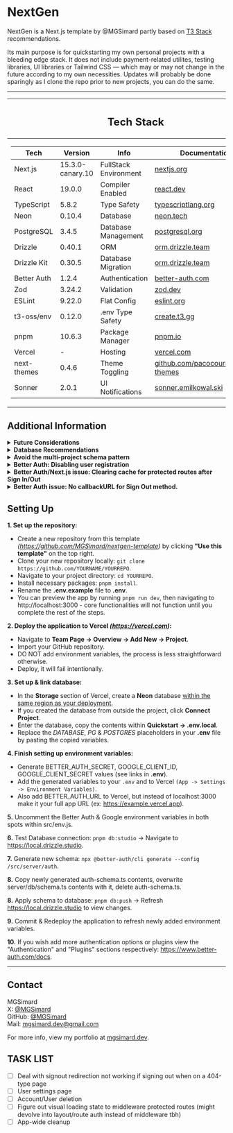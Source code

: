 # NextGen

NextGen is a Next.js template by @MGSimard partly based on [T3 Stack](https://github.com/t3-oss/create-t3-app) recommendations.

Its main purpose is for quickstarting my own personal projects with a bleeding edge stack. It does not include payment-related utilites, testing libraries, UI libraries or Tailwind CSS — which may or may not change in the future according to my own necessities. Updates will probably be done sparingly as I clone the repo prior to new projects, you can do the same.

---

<table>
<thead>
<tr><th><h2>Tech Stack</h2></th></tr>
</thead>

<tr><td>

| Tech        | Version          | Info                  | Documentation                                                                    |
| ----------- | ---------------- | --------------------- | -------------------------------------------------------------------------------- |
| Next.js     | 15.3.0-canary.10 | FullStack Environment | [nextjs.org](https://nextjs.org/docs)                                            |
| React       | 19.0.0           | Compiler Enabled      | [react.dev](https://react.dev/)                                                  |
| TypeScript  | 5.8.2            | Type Safety           | [typescriptlang.org](https://www.typescriptlang.org/docs/)                       |
| Neon        | 0.10.4           | Database              | [neon.tech](https://neon.tech/docs/introduction)                                 |
| PostgreSQL  | 3.4.5            | Database Management   | [postgresql.org](https://www.postgresql.org/docs/)                               |
| Drizzle     | 0.40.1           | ORM                   | [orm.drizzle.team](https://orm.drizzle.team/docs/overview)                       |
| Drizzle Kit | 0.30.5           | Database Migration    | [orm.drizzle.team](https://orm.drizzle.team/docs/kit-overview)                   |
| Better Auth | 1.2.4            | Authentication        | [better-auth.com](https://www.better-auth.com/docs/introduction)                 |
| Zod         | 3.24.2           | Validation            | [zod.dev](https://zod.dev/)                                                      |
| ESLint      | 9.22.0           | Flat Config           | [eslint.org](https://eslint.org/docs/latest/)                                    |
| t3-oss/env  | 0.12.0           | .env Type Safety      | [create.t3.gg](https://create.t3.gg/en/usage/env-variables)                      |
| pnpm        | 10.6.3           | Package Manager       | [pnpm.io](https://pnpm.io/motivation)                                            |
| Vercel      | -                | Hosting               | [vercel.com](https://vercel.com/docs)                                            |
| next-themes | 0.4.6            | Theme Toggling        | [github.com/pacocoursey/next-themes](https://github.com/pacocoursey/next-themes) |
| Sonner      | 2.0.1            | UI Notifications      | [sonner.emilkowal.ski](https://sonner.emilkowal.ski/getting-started)             |

</td></tr> </table>

## Additional Information

<details><summary><b>Future Considerations</b></summary>

- Build a CLI tool + npm package
- Zustand
- tRPC
- Hono
- Bun
- TanStack Query (Client-side Fetching)
- Superjson

---

</details>

<details><summary><b>Database Recommendations</b></summary>

Neon is best suited for its free tier due to slow performance and poor cold-start times. For serious applications, consider using dedicated database solutions for better performance, storage, and rate limiting:

**General Use:**

- Supabase (PostgreSQL)
- PlanetScale (MySQL)

**High-Throughput _(Rate limiting, Session Management, Caching, etc)_:**

- Upstash (Redis)

**Edge & Local First:**

- Turso (SQLite & libSQL)
- Dexie.js (NoSQL/IndexedDB Wrapper)

---

</details>

<details><summary><b>Avoid the multi-project schema pattern</b></summary>

- Vercel's migration to Neon allows free tier users to have multiple Postgres databases.
- Recent Drizzle Kit versions have issues with multi-project schemas, including <a href="https://github.com/drizzle-team/drizzle-orm/issues/3320#issuecomment-2461087002">a bug where migrations may attempt to drop sequences</a>.

---

</details>

<details><summary><b>Better Auth: Disabling user registration</b></summary>

~~Note: There is currently a [PR open](https://github.com/better-auth/better-auth/pull/1428) to introduce a signupsDisabled flag. You would still be able to create users as an admin using authClient.admin -- and role granularity for admin actions could be achieved with [this additional PR](https://github.com/better-auth/better-auth/pull/1424).~~

**Update:** Our [PR](https://github.com/better-auth/better-auth/pull/1428) to add a `disableSignUp` flag has been merged. You can now cleanly disable sign ups for enabled social providers and the `emailAndPassword` options.

If you enable `enableAndPassword`, the `/api/sign-up/email` endpoint becomes publicly accessible. This allows anyone to create an account via a `POST` request even if your application doesn't offer an accessible, programmatic way to do so. The new `disableSignUp` allows you to disable sign ups for any enabled social provider and `emailAndPassword`.

**New Method (BetterAuth &gt;=1.2):**

```
// /server/auth/index.js
// NEW METHOD - disableSignUp flag (not necessary if provider isn't enabled)
emailAndPassword: {
  enabled: true,
  disableSignUp: true,
},
socialProviders: {
  google: {
    disableSignUp: true,
    clientId: process.env.GOOGLE_CLIENT_ID!,
    clientSecret: process.env.GOOGLE_CLIENT_SECRET!,
  },
},
```

**Obsolete Method (BetterAuth &lt;1.2):**

Intercept the API request with an auth middleware and reject their request.

```
// /server/auth/index.js
// OLD METHOD - Obsolete for Better Auth >=1.2
//
hooks: {
  before: createAuthMiddleware(async (ctx) => {
    if (ctx.path.startsWith("/sign-up")) {
      return NextResponse.json({ error: "ERROR: Registration disabled." }, { status: 401 });
    }
  }),
},

```

**Extra:** Even when `emailAndPassword` is disabled, the `/sign-up/email` endpoint is still created. Though it responds with an error stating that registration is disabled, I don't feel it makes sense to include an endpoint if the feature is disabled entirely. Small amounts of bloat eventually adds up.

---

</details>

<details>
<summary><b>Better Auth/Next.js issue: Clearing cache for protected routes after Sign In/Out</b></summary>

Usually this is fairly simple when running these methods purely on-server with libraries like Lucia which have better server-sided method documentation. However, Better Auth docs only recommends Sign In/Out methods using the client-side authClient function.

This is partly a Better Auth issue, and partly a Next.js issue. I'm of the opinion that Sign In/Out should be restricted to server function uses _(which I assume they've abstracted away through authClient)_, where there's less concern over fragmentation of the process and having direct shared access with server-side cache invalidation. Though if Next.js had better client-side cache invalidation methods like a revalidatePath("/path") equivalent, Better Auth's design choice would be slightly less of an issue. Think something along the lines of router.clearCache("/path"), instead of being forced to use a blank router.refresh().

When using authClient.signIn/Out(), you have two clear methods of handling clearing cache, in order to prevent a user from backrouting into a cached version of an auth-protected page, leaking potentially secret information. _(Or just preventing them from returning to a cached sign-in page after logging in.)_

### 1. router.push() + separate revalidatePath() from a server action.

With this method, backrouting will flash the old URL in the bar prior to your middleware/route redirection logic, but you won't actually return to a cached page. You also retain control of redirect target, independent of the middleware or route redirection logic.

```
<button
  type="button"
  aria-label="Sign Out"
  title="Sign out"
  onClick={async () =>
    await authClient.signOut({
      fetchOptions: {
        onSuccess: async () => {
        toast.success("Signed out successfully.");
        await revalidateCache("/dashboard", "layout");
        router.push("/");
      },
    },
  })
}>

// /server/actions.ts
export async function revalidateCache(route: string, mode?: "layout" | "page") {
  revalidatePath(route, mode ?? undefined);
}
```

### 2. router.refresh(), less code but lose agency over granular redirect.

This version will not have a URL flash on backrouting attempts, but you lose control of the redirect path - therefore limited to what you had set within middleware or route redirection logic.

```
<button
  type="button"
  aria-label="Sign Out"
  title="Sign out"
  onClick={async () =>
    await authClient.signOut({
      fetchOptions: {
        onSuccess: () => {
        toast.success("Signed out successfully.");
        router.refresh();
      },
    },
  })
}>
```

### 3. Avoid authClient usage entirely

Your third option is to avoid authClient. You can instead opt to set & delete cookies manually from within a server action, which invalidates the cache to avoid stale cookies. As stated the Better Auth docs regarding this specific process are incomplete, so I personally haven't checked on how to ensure everything stays synced.

</details>

<details>
<summary><b>Better Auth issue: No callbackURL for Sign Out method.</b></summary>

You could argue this is more of a nitpick, but the entire cache clearing setup could really just be run through a built-in callbackURL or redirectURL method on signOut. I can't really think of a situation where you wouldn't want to clear cache of a protected route to prevent backrouting.

</details>

## Setting Up

**1. Set up the repository:**

- Create a new repository from this template _(https://github.com/MGSimard/nextgen-template)_ by clicking **"Use this template"** on the top right.
- Clone your new repository locally: `git clone https://github.com/YOURNAME/YOURREPO`.
- Navigate to your project directory: `cd YOURREPO`.
- Install necessary packages: `pnpm install`.
- Rename the **.env.example** file to **.env**.
- You can preview the app by running `pnpm run dev`, then navigating to http://localhost:3000 - core functionalities will not function until you complete the rest of the steps.

**2. Deploy the application to Vercel _(https://vercel.com)_:**

- Navigate to **Team Page -> Overview -> Add New -> Project**.
- Import your GitHub repository.
- DO NOT add environment variables, the process is less straightforward otherwise.
- Deploy, it will fail intentionally.

**3. Set up & link database:**

- In the **Storage** section of Vercel, create a **Neon** database <ins>within the same region as your deployment</ins>.
- If you created the database from outside the project, click **Connect Project**.
- Enter the database, copy the contents within **Quickstart -> .env.local**.
- Replace the _DATABASE_, _PG_ & _POSTGRES_ placeholders in your **.env** file by pasting the copied variables.

**4. Finish setting up environment variables:**

- Generate BETTER_AUTH_SECRET, GOOGLE_CLIENT_ID, GOOGLE_CLIENT_SECRET values (see links in **.env**).
- Add the generated variables to your `.env` and to Vercel `(App -> Settings -> Environment Variables)`.
- Also add BETTER_AUTH_URL to Vercel, but instead of localhost:3000 make it your full app URL (ex: https://example.vercel.app).

**5.** Uncomment the Better Auth & Google environment variables in both spots within src/env.js.

**6.** Test Database connection: `pnpm db:studio` -> Navigate to https://local.drizzle.studio.

**7.** Generate new schema: `npx @better-auth/cli generate --config /src/server/auth`.

**8.** Copy newly generated auth-schema.ts contents, overwrite server/db/schema.ts contents with it, delete auth-schema.ts.

**8.** Apply schema to database: `pnpm db:push` -> Refresh https://local.drizzle.studio to view changes.

**9.** Commit & Redeploy the application to refresh newly added environment variables.

**10.** If you wish add more authentication options or plugins view the "Authentication" and "Plugins" sections respectively: https://www.better-auth.com/docs.

---

## Contact

MGSimard  
X: [@MGSimard](https://x.com/MGSimard)  
GitHub: [@MGSimard](https://github.com/MGSimard)  
Mail: [mgsimard.dev@gmail.com](mailto:mgsimard.dev@gmail.com)

For more info, view my portfolio at [mgsimard.dev](https://mgsimard.dev).

## TASK LIST

- [ ] Deal with signout redirection not working if signing out when on a 404-type page
- [ ] User settings page
- [ ] Account/User deletion
- [ ] Figure out visual loading state to middleware protected routes (might devolve into layout/route auth instead of middleware tbh)
- [ ] App-wide cleanup
